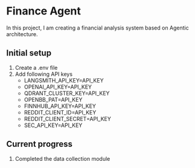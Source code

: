 # Finance Agent 

In this project, I am creating a financial analysis system based on Agentic architecture. 

## Initial setup 
1. Create a .env file
2. Add following API keys
    - LANGSMITH_API_KEY=API_KEY
    - OPENAI_API_KEY=API_KEY
    - QDRANT_CLUSTER_KEY=API_KEY
    - OPENBB_PAT=API_KEY
    - FINNHUB_API_KEY=API_KEY
    - REDDIT_CLIENT_ID=API_KEY
    - REDDIT_CLIENT_SECRET=API_KEY
    - SEC_API_KEY=API_KEY
   
## Current progress
1. Completed the data collection module


